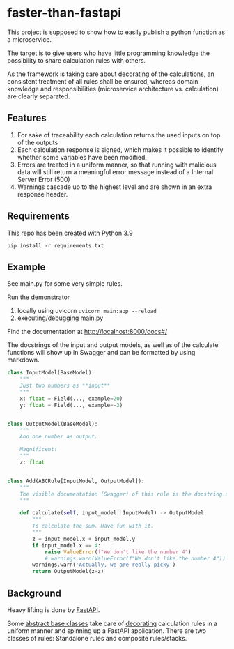 # faster-than-fastapi
This project is supposed to show how to easily publish a python function as a microservice.

The target is to give users who have little programming knowledge
the possibility to share calculation rules with others.

As the framework is taking care about decorating of the calculations,
an consistent treatment of all rules shall be ensured,
whereas domain knowledge and responsibilities (microservice architecture vs. calculation) are clearly separated.

## Features
1. For sake of traceability each calculation returns the used inputs on top of the outputs
2. Each calculation response is signed, which makes it possible to identify whether some variables have been modified.
3. Errors are treated in a uniform manner, so that running with malicious data will still return a meaningful error message instead of a Internal Server Error (500)
4. Warnings cascade up to the highest level and are shown in an extra response header.

## Requirements
This repo has been created with Python 3.9
```output
pip install -r requirements.txt
```

## Example
See main.py for some very simple rules.

Run the demonstrator
1. locally using uvicorn
   `uvicorn main:app --reload`
2. executing/debugging main.py

Find the documentation at [http://localhost:8000/docs#/](http://localhost:8000/docs#/)

The docstrings of the input and output models, as well as of the calculate functions will show up in Swagger and
can be formatted by using markdown.

```python
class InputModel(BaseModel):
    """
    Just two numbers as **input**
    """
    x: float = Field(..., example=20)
    y: float = Field(..., example=-3)


class OutputModel(BaseModel):
    """
    And one number as output.

    Magnificent!
    """
    z: float


class Add(ABCRule[InputModel, OutputModel]):
    """
    The visible documentation (Swagger) of this rule is the docstring of the calculate function
    """

    def calculate(self, input_model: InputModel) -> OutputModel:
        """
        To calculate the sum. Have fun with it.
        """
        z = input_model.x + input_model.y
        if input_model.x == 4:
            raise ValueError(f"We don't like the number 4")
            # warnings.warn(ValueError(f"We don't like the number 4"))
        warnings.warn('Actually, we are really picky')
        return OutputModel(z=z)
```

## Background
Heavy lifting is done by [FastAPI](https://fastapi.tiangolo.com/).

Some [abstract base classes](Framework/abc) take care of [decorating](Framework/decorators.py) calculation rules in a uniform manner 
and spinning up a FastAPI application.
There are two classes of rules: Standalone rules and composite rules/stacks.
